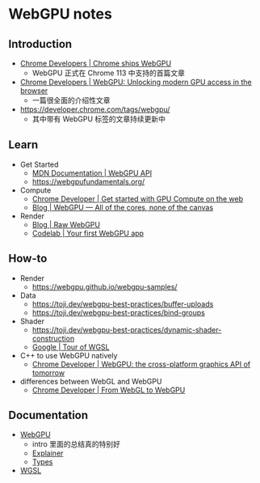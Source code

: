 # WebGPU notes

## Introduction

- [Chrome Developers | Chrome ships WebGPU](https://developer.chrome.com/blog/webgpu-release/)
    - WebGPU 正式在 Chrome 113 中支持的首篇文章
- [Chrome Developers | WebGPU: Unlocking modern GPU access in the browser](https://developer.chrome.com/blog/webgpu-io2023/)
    - 一篇很全面的介绍性文章
- https://developer.chrome.com/tags/webgpu/
    - 其中带有 WebGPU 标签的文章持续更新中

## Learn

- Get Started
    - [MDN Documentation | WebGPU API](https://developer.mozilla.org/en-US/docs/Web/API/WebGPU_API)
    - https://webgpufundamentals.org/
- Compute
    - [Chrome Developer | Get started with GPU Compute on the web](https://developer.chrome.com/articles/gpu-compute/)
    - [Blog | WebGPU — All of the cores, none of the canvas](https://surma.dev/things/webgpu/)
- Render
    - [Blog | Raw WebGPU](https://alain.xyz/blog/raw-webgpu)
    - [Codelab | Your first WebGPU app](https://codelabs.developers.google.com/your-first-webgpu-app#0)

## How-to

- Render
    - https://webgpu.github.io/webgpu-samples/
- Data
    - https://toji.dev/webgpu-best-practices/buffer-uploads
    - https://toji.dev/webgpu-best-practices/bind-groups
- Shader
    - https://toji.dev/webgpu-best-practices/dynamic-shader-construction
    - [Google | Tour of WGSL](https://google.github.io/tour-of-wgsl/)
- C++ to use WebGPU natively
    - [Chrome Developer | WebGPU: the cross-platform graphics API of tomorrow](https://developer.chrome.com/blog/webgpu-cross-platform/)
- differences between WebGL and WebGPU
    - [Chrome Developer | From WebGL to WebGPU](https://developer.chrome.com/blog/from-webgl-to-webgpu/)

## Documentation

- [WebGPU](https://gpuweb.github.io/gpuweb/)
    - intro 里面的总结真的特别好
    - [Explainer](https://gpuweb.github.io/gpuweb/explainer/)
    - [Types](https://github.com/gpuweb/types)
- [WGSL](https://gpuweb.github.io/gpuweb/wgsl/)
